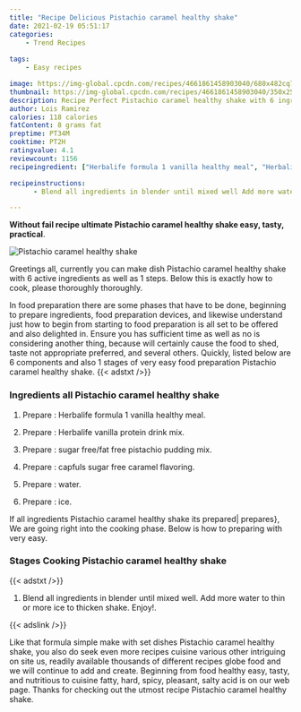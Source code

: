 ```yaml
---
title: "Recipe Delicious Pistachio caramel healthy shake"
date: 2021-02-19 05:51:17
categories:
    - Trend Recipes
    
tags:
    - Easy recipes

image: https://img-global.cpcdn.com/recipes/4661861458903040/680x482cq70/pistachio-caramel-healthy-shake-recipe-main-photo.jpg
thumbnail: https://img-global.cpcdn.com/recipes/4661861458903040/350x250cq70/pistachio-caramel-healthy-shake-recipe-main-photo.jpg
description: Recipe Perfect Pistachio caramel healthy shake with 6 ingredients and 1 stages of easy cooking.
author: Lois Ramirez
calories: 118 calories
fatContent: 8 grams fat
preptime: PT34M
cooktime: PT2H
ratingvalue: 4.1
reviewcount: 1156
recipeingredient: ["Herbalife formula 1 vanilla healthy meal", "Herbalife vanilla protein drink mix", "sugar freefat free pistachio pudding mix", "capfuls sugar free caramel flavoring", "water", "ice"]

recipeinstructions: 
      - Blend all ingredients in blender until mixed well Add more water to thin or more ice to thicken shake Enjoy

---
```




**Without fail recipe ultimate Pistachio caramel healthy shake easy, tasty, practical**. 


![Pistachio caramel healthy shake](https://img-global.cpcdn.com/recipes/4661861458903040/680x482cq70/pistachio-caramel-healthy-shake-recipe-main-photo.jpg "Pistachio caramel healthy shake")




Greetings all, currently you can make dish Pistachio caramel healthy shake with 6 active ingredients as well as 1 steps. Below this is exactly how to cook, please thoroughly thoroughly.

In food preparation there are some phases that have to be done, beginning to prepare ingredients, food preparation devices, and likewise understand just how to begin from starting to food preparation is all set to be offered and also delighted in. Ensure you has sufficient time as well as no is considering another thing, because will certainly cause the food to shed, taste not appropriate preferred, and several others. Quickly, listed below are 6 components and also 1 stages of very easy food preparation Pistachio caramel healthy shake.
{{< adstxt />}}

### Ingredients all Pistachio caramel healthy shake


1. Prepare  : Herbalife formula 1 vanilla healthy meal.

1. Prepare  : Herbalife vanilla protein drink mix.

1. Prepare  : sugar free/fat free pistachio pudding mix.

1. Prepare  : capfuls sugar free caramel flavoring.

1. Prepare  : water.

1. Prepare  : ice.



If all ingredients Pistachio caramel healthy shake its prepared| prepares}, We are going right into the cooking phase. Below is how to preparing with very easy.

### Stages Cooking Pistachio caramel healthy shake

{{< adstxt />}}


1. Blend all ingredients in blender until mixed well. Add more water to thin or more ice to thicken shake. Enjoy!.





{{< adslink />}}

Like that formula simple make with set dishes Pistachio caramel healthy shake, you also do seek even more recipes cuisine various other intriguing on site us, readily available thousands of different recipes globe food and we will continue to add and create. Beginning from food healthy easy, tasty, and nutritious to cuisine fatty, hard, spicy, pleasant, salty acid is on our web page. Thanks for checking out the utmost recipe Pistachio caramel healthy shake.
